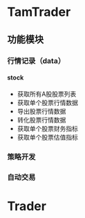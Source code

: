 # TamTrader

## 功能模块

### 行情记录（data）

#### stock
- 获取所有A股股票列表
- 获取单个股票行情数据
- 导出股票行情数据
- 转化股票行情数据
- 获取单个股票财务指标
- 获取单个股票估值指标

### 策略开发

### 自动交易
# Trader
